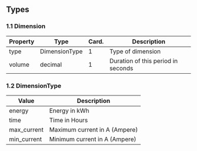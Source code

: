 ## Types

### 1.1 Dimension

| Property        | Type          | Card. | Description                         |
|-----------------|---------------|-------|-------------------------------------|
| type            | DimensionType | 1     | Type of dimension                   |
| volume          | decimal       | 1     | Duration of this period in seconds  |


### 1.2 DimensionType

| Value       | Description                                          |
| ----------- | ---------------------------------------------------- |
| energy      | Energy in kWh                                        |
| time        | Time in Hours                                        |
| max_current | Maximum current in A (Ampere)                        |
| min_current | Minimum current in A (Ampere)                        |
